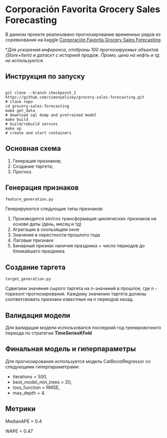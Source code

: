 # Corporación Favorita Grocery Sales Forecasting

В данном проекте реализовано прогнозирование временных рядов из соревнования на kaggle [Corporación Favorita Grocery Sales Forecasting](https://www.kaggle.com/competitions/favorita-grocery-sales-forecasting/overview).

**Для ускорения инференса, отобраны 100 прогнозируемых объектов (Store+Item) и датасет с историей продаж. Промо, цена на нефть и тд не используются.*

## Инструкция по запуску
```

git clone --branch checkpoint_2 https://github.com/simonyelisey/grocery-sales-forecasting.git           # clone repo
cd grocery-sales-forecasting
make get_data                                                                     # download sql dump and pretrained model
make build                                                                        # build/rebuild servces
make up                                                                           # create and start containers
```

## Основная схема
1. Генерация признаков;
2. Создание таргета;
3. Прогноз.

## Генерация признаков
`feature_generation.py`

Генерируеются следующие типы признаков:
1. Производится sin/cos трансформация циклических признаков на основе даты (день, месяц и тд)
2. Агрегации в скользящем окне
3. Значения в окрестности прошлого года
4. Лаговые признаки
5. Бинарный признак наличия праздника + число периодов до ближайшего праздника

## Создание таргета
`target_generation.py`

Сдвигаем значения сырого таргета на n-значений в прошлое, где n - горизонт прогнозирования.
Каждому значению таргета должны соответсвовать признаки известные на n периодов назад.

## Валидация модели
Для валидации модели использовался последний год тренировочного периода по стратегии **TimeSeriesKFold**

## Финальная модель и гиперпараметры
Для прогнозирования используется модель CatBoostRegressor со следующими гиперпараметрами:
- iterations = 500,
- best_model_min_trees = 20,
- loss_function = RMSE,
- max_depth = 4.

## Метрики
MedianAPE = 0.4

WAPE = 0.47
